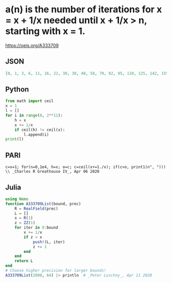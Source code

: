 # a\(n\) is the number of iterations for x \= x \+ 1/x needed until x \+ 1/x \> n, starting with x \= 1\.
https://oeis.org/A333709
## JSON
```JSON
[0, 1, 3, 6, 11, 16, 22, 30, 38, 48, 58, 70, 82, 95, 110, 125, 142, 159, 178, 197, 218, 239, 262, 285, 310, 335, 362, 389, 418, 447, 478, 509, 542, 575, 610, 645, 682, 719, 757, 797, 837, 879, 921, 965, 1009, 1055, 1101, 1149, 1197, 1247, 1297, 1349, 1401, 1455, 1509, 1565, 1621, 1679, 1737, 1797]
```
## Python
```Python
from math import ceil
x = 1
l = []
for i in range(0, 2**11):
    h = x
    x += 1/x
    if ceil(h) != ceil(x):
        l.append(i)
print(l)
```
## PARI
```PARI
c=x=1; for(n=0,1e4, h=x; o=c; c=ceil(x+=1./x); if(c>o, print1(n", ")))
\\ _Charles R Greathouse IV_, Apr 06 2020
```
## Julia
```Julia
using Nemo
function A333709List(bound, prec)
    R = RealField(prec)
    L = []
    x = R(1)
    z = ZZ(1)
    for iter in 0:bound
        x += 1/x
        if z < x
            push!(L, iter)
            z += 1
        end
    end
    return L
end
# Choose higher precision for larger bounds!
A333709List(2000, 64) |> println  # _Peter Luschny_, Apr 11 2020
```
